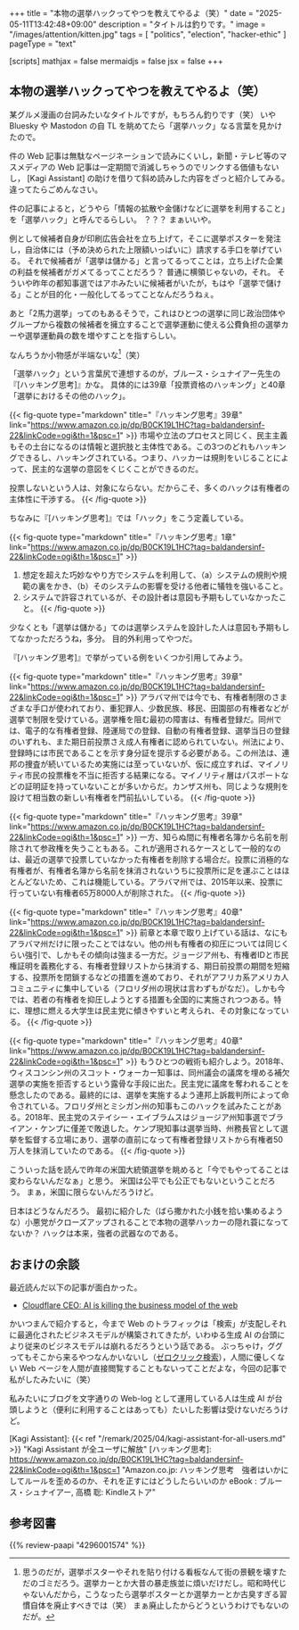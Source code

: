 +++
title = "本物の選挙ハックってやつを教えてやるよ（笑）"
date =  "2025-05-11T13:42:48+09:00"
description = "タイトルは釣りです。"
image = "/images/attention/kitten.jpg"
tags = [ "politics", "election", "hacker-ethic" ]
pageType = "text"

[scripts]
  mathjax = false
  mermaidjs = false
  jsx = false
+++

## 本物の選挙ハックってやつを教えてやるよ（笑）

某グルメ漫画の台詞みたいなタイトルですが，もちろん釣りです（笑） いや Bluesky や Mastodon の自 TL を眺めてたら「選挙ハック」なる言葉を見かけたので。

件の Web 記事は無駄なページネーションで読みにくいし，新聞・テレビ等のマスメディアの Web 記事は一定期間で消滅しちゃうのでリンクする価値もないし， [Kagi Assistant] の助けを借りて斜め読みした内容をざっと紹介してみる。
違ってたらごめんなさい。

件の記事によると，どうやら「情報の拡散や金儲けなどに選挙を利用すること」を「選挙ハック」と呼んでるらしい。 ？？？ まぁいいや。

例として候補者自身が印刷広告会社を立ち上げて，そこに選挙ポスターを発注し，自治体には（予め決められた上限額いっぱいに）請求する手口を挙げている。
それで候補者が「選挙は儲かる」と言ってるってことは，立ち上げた企業の利益を候補者がガメてるってことだろう？ 普通に横領じゃないの，それ。
そういや昨年の都知事選ではアホみたいに候補者がいたが，もはや「選挙で儲ける」ことが目的化・一般化してるってことなんだろうねぇ。

あと「2馬力選挙」ってのもあるそうで，これはひとつの選挙に同じ政治団体やグループから複数の候補者を擁立することで選挙運動に使える公費負担の選挙カーや選挙運動員の数を増やすことを指すらしい。

なんちうか小物感が半端ないな[^e1]（笑）

[^e1]: 思うのだが，選挙ポスターやそれを貼り付ける看板なんて街の景観を壊すただのゴミだろう。選挙カーとか大昔の暴走族並に煩いだけだし。昭和時代じゃないんだから，こうなったら選挙ポスターとか選挙カーとか古臭すぎる習慣自体を廃止すべきでは（笑） まぁ廃止したからどうというわけでもないのだが。

「選挙ハック」という言葉尻で連想するのが，ブルース・シュナイアー先生の『[ハッキング思考]』かな。
具体的には39章「投票資格のハッキング」と40章「選挙におけるその他のハック」。

{{< fig-quote type="markdown" title="『ハッキング思考』39章" link="https://www.amazon.co.jp/dp/B0CK19L1HC?tag=baldandersinf-22&linkCode=ogi&th=1&psc=1" >}}
市場や立法のプロセスと同じく、民主主義もその土台になるのは情報と選択肢と主体性である。この3つのどれもハッキングできるし、ハッキングされている。つまり、ハッカーは規則をいじることによって、民主的な選挙の意図をくじくことができるのだ。

投票しないという人は、対象にならない。だからこそ、多くのハックは有権者の主体性に干渉する。
{{< /fig-quote >}}

ちなみに『[ハッキング思考]』では「ハック」をこう定義している。

{{< fig-quote type="markdown" title="『ハッキング思考』1章" link="https://www.amazon.co.jp/dp/B0CK19L1HC?tag=baldandersinf-22&linkCode=ogi&th=1&psc=1" >}}
1. 想定を超えた巧妙なやり方でシステムを利用して、（a）システムの規則や規範の裏をかき、（b）そのシステムの影響を受ける他者に犠牲を強いること。
2. システムで許容されているが、その設計者は意図も予期もしていなかったこと。
{{< /fig-quote >}}

少なくとも「選挙は儲かる」てのは選挙システムを設計した人は意図も予期もしてなかっただろうね，多分。
目的外利用ってやつだ。

『[ハッキング思考]』で挙がっている例をいくつか引用してみよう。

{{< fig-quote type="markdown" title="『ハッキング思考』39章" link="https://www.amazon.co.jp/dp/B0CK19L1HC?tag=baldandersinf-22&linkCode=ogi&th=1&psc=1" >}}
アラバマ州では今でも、有権者制限のさまざまな手口が使われており、重犯罪人、少数民族、移民、田園部の有権者などが選挙で制限を受けている。選挙権を阻む最初の障害は、有権者登録だ。同州では、電子的な有権者登録、陸運局での登録、自動の有権者登録、選挙当日の登録のいずれも、また期日前投票さえ成人有権者に認められていない。州法により、登録時には市民であることを示す身分証を提示する必要がある。この州法は、連邦の捜査が続いているため実施には至っていないが、仮に成立すれば、マイノリティ市民の投票権を不当に拒否する結果になる。マイノリティ層はパスポートなどの証明証を持っていないことが多いからだ。カンザス州も、同じような規則を設けて相当数の新しい有権者を門前払いしている。
{{< /fig-quote >}}

{{< fig-quote type="markdown" title="『ハッキング思考』39章" link="https://www.amazon.co.jp/dp/B0CK19L1HC?tag=baldandersinf-22&linkCode=ogi&th=1&psc=1" >}}
一方、知らぬ間に有権者名簿から名前を削除されて参政権を失うこともある。これが適用されるケースとして一般的なのは、最近の選挙で投票していなかった有権者を削除する場合だ。投票に消極的な有権者が、有権者名簿から名前を抹消されないうちに投票所に足を運ぶことはほとんどないため、これは機能している。アラバマ州では、2015年以来、投票に行っていない有権者65万8000人が削除された。
{{< /fig-quote >}}

{{< fig-quote type="markdown" title="『ハッキング思考』40章" link="https://www.amazon.co.jp/dp/B0CK19L1HC?tag=baldandersinf-22&linkCode=ogi&th=1&psc=1" >}}
前章と本章で取り上げている話は、なにもアラバマ州だけに限ったことではない。他の州も有権者の抑圧については同じくらい強引で、しかもその傾向は強まる一方だ。ジョージア州も、有権者IDと市民権証明を義務化する、有権者登録リストから抹消する、期日前投票の期間を短縮する、投票所を閉鎖するなどの措置を進めており、それがアフリカ系アメリカ人コミュニティに集中している（フロリダ州の現状は言わずもがなだ）。しかも今では、若者の有権者を抑圧しようとする措置も全国的に実施されつつある。特に、理想に燃える大学生は民主党に傾きやすいと考えられ、その対象になっている。
{{< /fig-quote >}}

{{< fig-quote type="markdown" title="『ハッキング思考』40章" link="https://www.amazon.co.jp/dp/B0CK19L1HC?tag=baldandersinf-22&linkCode=ogi&th=1&psc=1" >}}
もうひとつの戦術も紹介しよう。2018年、ウィスコンシン州のスコット・ウォーカー知事は、同州議会の議席を埋める補欠選挙の実施を拒否するという露骨な手段に出た。民主党に議席を奪われることを懸念したのである。最終的には、選挙を実施するよう連邦上訴裁判所によって命令されている。フロリダ州とミシガン州の知事もこのハックを試みたことがある。2018年、民主党のステイシー・エイブラムスはジョージア州知事選でブライアン・ケンプに僅差で敗退した。ケンプ現知事は選挙当時、州務長官として選挙を監督する立場にあり、選挙の直前になって有権者登録リストから有権者50万人を抹消していたのである。
{{< /fig-quote >}}

こういった話を読んで昨年の米国大統領選挙を眺めると「今でもやってることは変わらないんだなぁ」と思う。
米国は公平でも公正でもないということだろう。
まぁ，米国に限らないんだろうけど。

日本はどうなんだろう。
最初に紹介した（ばら撒かれた小銭を拾い集めるような）小悪党がクローズアップされることで本物の選挙ハッカーの隠れ蓑になってないか？ ハックは本来，強者の武器なのである。

## おまけの余談

最近読んだ以下の記事が面白かった。

- [Cloudflare CEO: AI is killing the business model of the web](https://searchengineland.com/ai-killing-web-business-model-455157)

かいつまんで紹介すると，今まで Web のトラフィックは「検索」が支配しそれに最適化されたビジネスモデルが構築されてきたが，いわゆる生成 AI の台頭により従来のビジネスモデルは崩れるだろうという話である。
ぶっちゃけ，ググってもそこから来るやつなんかいないし（[ゼロクリック検索](https://searchengineland.com/google-search-zero-click-study-2024-443869 "Nearly 60% of Google searches end without a click in 2024")），人間に優しくない Web ページを人間が直接閲覧することもないってことだよな，今回の記事で私がしたみたいに（笑）

私みたいにブログを文字通りの Web-log として運用している人は生成 AI が台頭しようと（便利に利用することはあっても）たいした影響は受けないだろうけど。

[Kagi Assistant]: {{< ref "/remark/2025/04/kagi-assistant-for-all-users.md" >}} "Kagi Assistant が全ユーザに解放"
[ハッキング思考]: https://www.amazon.co.jp/dp/B0CK19L1HC?tag=baldandersinf-22&linkCode=ogi&th=1&psc=1 "Amazon.co.jp: ハッキング思考　強者はいかにしてルールを歪めるのか、それを正すにはどうしたらいいのか eBook : ブルース・シュナイアー, 高橋 聡: Kindleストア"

## 参考図書

{{% review-paapi "4296001574" %}} <!-- ハッキング思考 -->
